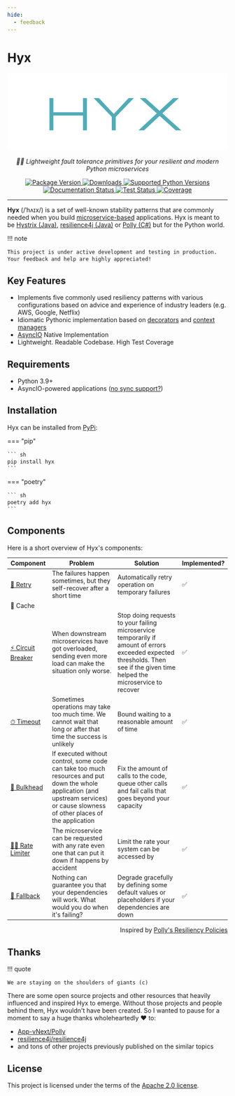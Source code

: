 ```yaml
---
hide:
  - feedback
---
```


# Hyx

<p align="center">
  <a href="https://github.com/roma-glushko/hyx" target="_blank">
    <img loading="lazy" src="https://raw.githubusercontent.com/roma-glushko/hyx/main/img/hyx-logo.png" alt="Hyx">
  </a>
</p>
<p align="center">
    <em>🧘‍♂️️ Lightweight fault tolerance primitives for your resilient and modern Python microservices</em>
</p>
<p align="center">
<a href="https://pypi.org/project/hyx" target="_blank">
    <img loading="lazy" src="https://img.shields.io/pypi/v/hyx?color=%2318afba&label=pypi%20package" alt="Package Version">
</a>
<a href="https://pypi.org/project/hyx" target="_blank">
    <img loading="lazy" src="https://img.shields.io/pypi/dm/hyx?color=%2318afba" alt="Downloads">
</a>
<a href="https://pypi.org/project/hyx" target="_blank">
  <img loading="lazy" src="https://img.shields.io/pypi/pyversions/hyx.svg?color=%2318afba" alt="Supported Python Versions">
</a>

<br/>

<a href="https://hyx.readthedocs.io/en/latest/?badge=latest">
    <img loading="lazy" src="https://readthedocs.org/projects/hyx/badge/?version=latest&color=%2318afba" alt='Documentation Status' />
</a>
<a href="https://github.com/roma-glushko/hyx/actions/workflows/tests.yml">
    <img loading="lazy" src="https://github.com/roma-glushko/hyx/actions/workflows/tests.yml/badge.svg?branch=main" alt='Test Status' />
</a>
<a href="https://app.codecov.io/github/roma-glushko/hyx">
    <img loading="lazy" src="https://img.shields.io/codecov/c/gh/roma-glushko/hyx" alt="Coverage" />
</a>
</p>

---

**Hyx** (/ˈhʌɪx/) is a set of well-known stability patterns that are commonly needed
when you build [microservice-based](https://en.wikipedia.org/wiki/Microservices) applications.
Hyx is meant to be [Hystrix (Java)](https://github.com/Netflix/Hystrix), [resilience4j (Java)](https://github.com/resilience4j/resilience4j) or [Polly (C#)](https://github.com/App-vNext/Polly) but for the Python world.

!!! note

    This project is under active development and testing in production. Your feedback and help are highly appreciated!

## Key Features

- Implements five commonly used resiliency patterns with various configurations based on advice and experience of industry leaders (e.g. AWS, Google, Netflix)
- Idiomatic Pythonic implementation based on [decorators](https://realpython.com/primer-on-python-decorators) and [context managers](https://realpython.com/python-with-statement)
- [AsyncIO](https://docs.python.org/3/library/asyncio.html) Native Implementation
- Lightweight. Readable Codebase. High Test Coverage

## Requirements

- Python 3.9+
- AsyncIO-powered applications ([no sync support?](./faq.md))

## Installation

Hyx can be installed from [PyPi](https://pypi.org/project/hyx):

=== "pip"

    ``` sh
    pip install hyx
    ```

=== "poetry"

    ``` sh
    poetry add hyx
    ```

## Components

Here is a short overview of Hyx's components:

| Component                                              | Problem                                                                                                                                                                            | Solution                                                                                                                                                                      | Implemented? |
|--------------------------------------------------------|------------------------------------------------------------------------------------------------------------------------------------------------------------------------------------|-------------------------------------------------------------------------------------------------------------------------------------------------------------------------------|--------------|
| [🔁 Retry](./components/retry.md)                      | The failures happen sometimes, but they self-recover after a short time                                                                                                            | Automatically retry operation on temporary failures                                                                                                                           | ✅            |
| 💾 Cache                                               |                                                                                                                                                                                    |                                                                                                                                                                               |              |
| [⚡️ Circuit Breaker](./components/circuit_breakers.md) | When downstream microservices have got overloaded, sending even more load can make the situation only worse.                                                                       | Stop doing requests to your failing microservice temporarily if amount of errors exceeded expected thresholds. Then see if the given time helped the microservice to recover  | ✅            |
| [⏱ Timeout](./components/timeout.md)                   | Sometimes operations may take too much time. We cannot wait that long or after that time the success is unlikely                                                                   | Bound waiting to a reasonable amount of time                                                                                                                                  | ✅            |
| [🚰 Bulkhead](./components/bulkhead.md)                | If executed without control, some code can take too much resources and put down the whole application (and upstream services) or cause slowness of other places of the application | Fix the amount of calls to the code, queue other calls and fail calls that goes beyond your capacity                                                                          | ✅            |
| [🏃‍♂️ Rate Limiter](./components/rate_limiter.md)     | The microservice can be requested with any rate even one that can put it down if happens by accident                                                                               | Limit the rate your system can be accessed by                                                                                                                                 | ✅            |
| [🤝 Fallback](./components/fallback.md)                | Nothing can guarantee you that your dependencies will work. What would you do when it's failing?                                                                                   | Degrade gracefully by defining some default values or placeholders if your dependencies are down                                                                              | ✅            |

<p align="right">
    Inspired by <a href="https://github.com/App-vNext/Polly#resilience-policies" target="_blank">Polly's Resiliency Policies</a>
</p>

## Thanks

!!! quote

    We are staying on the shoulders of giants (c)

There are some open source projects and other resources that heavily influenced and inspired Hyx to emerge.
Without those projects and people behind them, Hyx wouldn't have been created. 
So I wanted to pause for a moment to say a huge thanks wholeheartedly :heart: to:

- [App-vNext/Polly](https://github.com/App-vNext/Polly)
- [resilience4j/resilience4j](https://github.com/resilience4j/resilience4j)
- and tons of other projects previously published on the similar topics

## License

This project is licensed under the terms of the [Apache 2.0 license](https://github.com/roma-glushko/hyx/blob/main/LICENSE).
